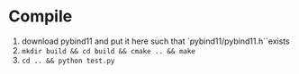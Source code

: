 # Compile

1. download pybind11 and put it here such that `pybind11/pybind11.h``exists
2. `mkdir build && cd build && cmake .. && make`
3. `cd .. && python test.py`